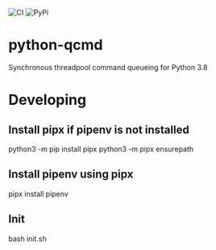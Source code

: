 ![CI](https://github.com/libanvl/python-qcmd/workflows/CI/badge.svg)
![PyPi](https://github.com/libanvl/python-qcmd/workflows/Upload%20Python%20Package/badge.svg?event=release)

# python-qcmd
Synchronous threadpool command queueing for Python 3.8

# Developing
## Install pipx if pipenv is not installed
python3 -m pip install pipx
python3 -m pipx ensurepath

## Install pipenv using pipx
pipx install pipenv

## Init
bash init.sh
